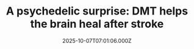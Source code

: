 ---
title: "A psychedelic surprise: DMT helps the brain heal after stroke"
date: 2025-10-07T07:01:06.000Z
category: Health
externalLink: "https://www.sciencedaily.com/releases/2025/10/251006051129.htm"
image: ""
excerpt: "Scientists have discovered that DMT, a natural compound found in plants and even the human brain, can dramatically reduce brain damage caused by stroke. The psychoactive molecule, long known for its hallucinogenic effects, restored the blood-brain barrier and reduced inflammation in animal and cell studies. These findings suggest that DMT could complement existing stroke treatments, potentially transforming recovery outcomes.…"
---